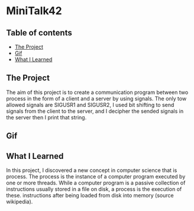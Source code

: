 # MiniTalk42

## Table of contents
  - [The Project](#The-Project)
  - [Gif](#Gif)
  - [What I Learned](#What-I-Learned)


## The Project
The aim of this project is to create a communication program between two process in the form of a client and a server by using signals.
The only tow allowed signals are SIGUSR1 and SIGUSR2, I used bit shifting to send signals from the client to the server, and I decipher the sended signals in the server then I print that string. 

## Gif


## What I Learned
In this project, I discovered a new concept in computer science that is process.
The process is the instance of a computer program executed by one or more threads. While a computer program is a passive collection of instructions usually stored in a file on disk, a process is the execution of these. instructions after being loaded from disk into memory (source wikipedia).